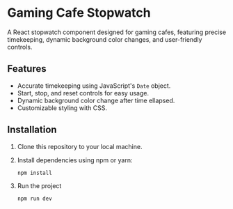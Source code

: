 # Gaming Cafe Stopwatch

A React stopwatch component designed for gaming cafes, featuring precise timekeeping, dynamic background color changes, and user-friendly controls.

## Features

- Accurate timekeeping using JavaScript's `Date` object.
- Start, stop, and reset controls for easy usage.
- Dynamic background color change after time ellapsed.
- Customizable styling with CSS.

## Installation

1. Clone this repository to your local machine.
2. Install dependencies using npm or yarn:

   ```bash
   npm install

3. Run the project

   ```bash
   npm run dev

